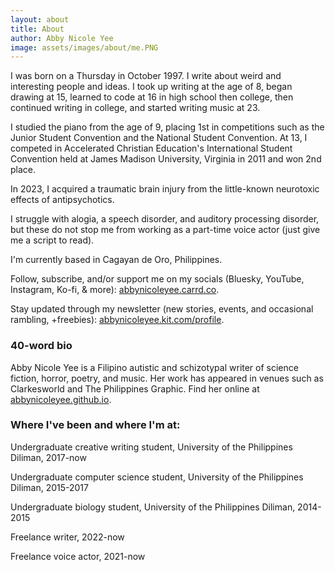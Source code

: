 ```yaml
---
layout: about
title: About
author: Abby Nicole Yee
image: assets/images/about/me.PNG
---
```


<p class="paragraph-lg">I was born on a Thursday in October 1997. I write about weird and interesting people and ideas. I took up writing at the age of 8<span class='footnote' data-toggle="tooltip" title="journaling"></span>, began drawing at 15<span class='footnote' data-toggle="tooltip" title="realistic portraits"></span>, learned to code at 16 in high school<span class='footnote' data-toggle="tooltip"
          title="HTML/CSS"></span> then college<span class='footnote' data-toggle="tooltip" title="C, Python, Java"></span>, then continued writing in college<span class='footnote' data-toggle="tooltip" title="confessional poetry, speculative fiction"></span>, and started writing music<span class='footnote' data-toggle="tooltip" title="MuseScore, Ableton"></span> at 23.</p> 
<p class="paragraph-lg">I studied the piano from the age of 9, placing 1st in competitions such as the Junior Student Convention and the National Student Convention. At 13, I competed in Accelerated Christian Education's International Student Convention held at James Madison University, Virginia in 2011 and won 2nd place. </p>

<p class="paragraph-lg">In 2023, I acquired a traumatic brain injury from the little-known neurotoxic effects<span class='footnote' data-toggle="tooltip" title="Dare I say, lobotomy-like"></span> of antipsychotics.</p>
<p class="paragraph-lg">I struggle with alogia, a speech disorder, and auditory processing disorder, but these do not stop me from working as a part-time voice actor (just give me a script to read).</p>
<p class="paragraph-lg">I'm currently based in Cagayan de Oro, Philippines.</p> 
<p class="paragraph-lg">Follow, subscribe, and/or support me on my socials (Bluesky, YouTube, Instagram, Ko-fi, & more): <a href="https://abbynicoleyee.carrd.co">abbynicoleyee.carrd.co</a>.</p>
<p class="paragraph-lg">Stay updated through my newsletter (new stories, events, and occasional rambling, +freebies): <a href="https://abbynicoleyee.kit.com/profile">abbynicoleyee.kit.com/profile</a>.</p>

<h3>40-word bio</h3>

<p class="paragraph-lg">Abby Nicole Yee is a Filipino autistic and schizotypal writer of science fiction, horror, poetry, and music. Her work has appeared in venues such as Clarkesworld and The Philippines Graphic. Find her online at <a href="https://abbynicoleyee.github.io">abbynicoleyee.github.io</a>.</p>

<h3>Where I've been and where I'm at:</h3>
<p class="paragraph-lg">Undergraduate creative writing student, University of the Philippines Diliman, 2017-now<span class='footnote' data-toggle="tooltip" title="A lot of breaks, INCs, and course repeats"></span> </p>
<p class="paragraph-lg">Undergraduate computer science student, University of the Philippines Diliman, 2015-2017</p>
<p class="paragraph-lg">Undergraduate biology student, University of the Philippines Diliman, 2014-2015</p>
<p class="paragraph-lg">Freelance writer, 2022-now</p>
<p class="paragraph-lg">Freelance voice actor, 2021-now</p>
